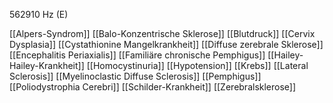 562910 Hz (E)

[[Alpers-Syndrom]]
[[Balo-Konzentrische Sklerose]]
[[Blutdruck]]
[[Cervix Dysplasia]]
[[Cystathionine Mangelkrankheit]]
[[Diffuse zerebrale Sklerose]]
[[Encephalitis Periaxialis]]
[[Familiäre chronische Pemphigus]]
[[Hailey-Hailey-Krankheit]]
[[Homocystinuria]]
[[Hypotension]]
[[Krebs]]
[[Lateral Sclerosis]]
[[Myelinoclastic Diffuse Sclerosis]]
[[Pemphigus]]
[[Poliodystrophia Cerebri]]
[[Schilder-Krankheit]]
[[Zerebralsklerose]]